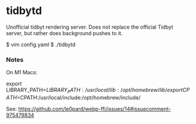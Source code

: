 # tidbytd

Unofficial tidbyt rendering server. Does not replace the official
Tidbyt server, but rather does background pushes to it.

   $ vim config.yaml
   $ ./tidbytd

### Notes

On M1 Macs:

   export LIBRARY_PATH=$LIBRARY_PATH:/usr/local/lib:/opt/homebrew/lib/
   export CPATH=$CPATH:/usr/local/include:/opt/homebrew/include/

See: https://github.com/le0pard/webp-ffi/issues/14#issuecomment-975479834

